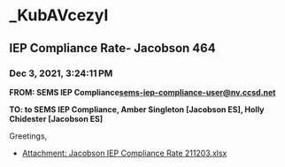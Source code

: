 # _KubAVcezyI
## IEP Compliance Rate- Jacobson 464
### Dec 3, 2021, 3:24:11 PM
**FROM: SEMS IEP Compliance<sems-iep-compliance-user@nv.ccsd.net>**

**TO: to SEMS IEP Compliance, Amber Singleton [Jacobson ES], Holly Chidester [Jacobson ES]**


Greetings,  





* [Attachment: Jacobson IEP Compliance Rate 211203.xlsx](_KubAVcezyI-attachment-1.xlsx)

